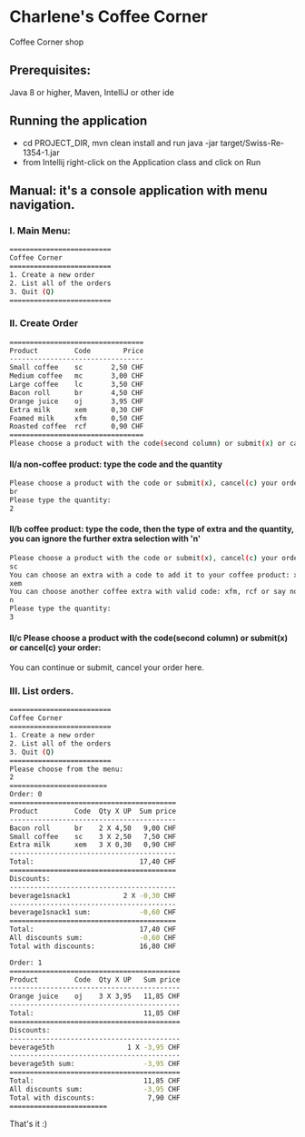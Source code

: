 # Charlene's Coffee Corner
Coffee Corner shop

## Prerequisites:
Java 8 or higher, Maven, IntelliJ or other ide

## Running the application
- cd PROJECT_DIR, mvn clean install and run java -jar target/Swiss-Re-1354-1.jar
- from Intellij right-click on the Application class and click on Run

## Manual: it's a console application with menu navigation.

### I. Main Menu:
``` bash
=========================
Coffee Corner
=========================
1. Create a new order
2. List all of the orders
3. Quit (Q)
=========================
```

### II. Create Order
``` bash
=================================
Product         Code        Price
---------------------------------
Small coffee    sc       2,50 CHF
Medium coffee   mc       3,00 CHF
Large coffee    lc       3,50 CHF
Bacon roll      br       4,50 CHF
Orange juice    oj       3,95 CHF
Extra milk      xem      0,30 CHF
Foamed milk     xfm      0,50 CHF
Roasted coffee  rcf      0,90 CHF
=================================
Please choose a product with the code(second column) or submit(x) or cancel(c) your order:
```

#### II/a non-coffee product: type the code and the quantity
``` bash
Please choose a product with the code or submit(x), cancel(c) your order:
br
Please type the quantity:
2
```

#### II/b coffee product: type the code, then the type of extra and the quantity, you can ignore the further extra selection with 'n' 
``` bash
Please choose a product with the code or submit(x), cancel(c) your order:
sc
You can choose an extra with a code to add it to your coffee product: xem, xfm, rcf or say no(n)!
xem
You can choose another coffee extra with valid code: xfm, rcf or say no(n)!
n
Please type the quantity:
3
```

#### II/c Please choose a product with the code(second column) or submit(x) or cancel(c) your order: 
You can continue or submit, cancel your order here.

### III. List orders.
``` bash
=========================
Coffee Corner
=========================
1. Create a new order
2. List all of the orders
3. Quit (Q)
=========================
Please choose from the menu: 
2
========================
Order: 0
=========================================
Product         Code  Qty X UP  Sum price
-----------------------------------------
Bacon roll      br    2 X 4,50   9,00 CHF
Small coffee    sc    3 X 2,50   7,50 CHF
Extra milk      xem   3 X 0,30   0,90 CHF
-----------------------------------------
Total:                          17,40 CHF 
=========================================
Discounts:
-----------------------------------------
beverage1snack1             2 X -0,30 CHF
-----------------------------------------
beverage1snack1 sum:            -0,60 CHF 
=========================================
Total:                          17,40 CHF 
All discounts sum:              -0,60 CHF 
Total with discounts:           16,80 CHF 

Order: 1
==========================================
Product         Code  Qty X UP   Sum price
------------------------------------------
Orange juice    oj    3 X 3,95   11,85 CHF
------------------------------------------
Total:                           11,85 CHF 
==========================================
Discounts:
------------------------------------------
beverage5th                  1 X -3,95 CHF
------------------------------------------
beverage5th sum:                 -3,95 CHF 
==========================================
Total:                           11,85 CHF 
All discounts sum:               -3,95 CHF 
Total with discounts:             7,90 CHF 
========================
```

That's it :)

